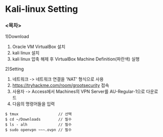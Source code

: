 # Kali-linux Setting

### <목차> ###

1)Download

  1. Oracle VM VirtualBox 설치
  2. kali linux 설치
  3. kali linux 압축 해제 후 VirtualBox Machine Definition(파란색) 실행


2)Setting

   1. 네트워크 -> 네트워크 연결을 'NAT' 형식으로 사용
   2. https://tryhackme.com/room/grootsecurity 접속
   3. 사용자 -> Access에서 Machines의 VPN Server를 AU-Regular-1으로 다운로드
   4. 다음의 명령어들을 입력

```
$ tmux                  // 선택
$ cd ~/Downloads        // 필수
$ ls - alh              // 필수
$ sudo openvpn ~~~.ovpn // 필수
```
